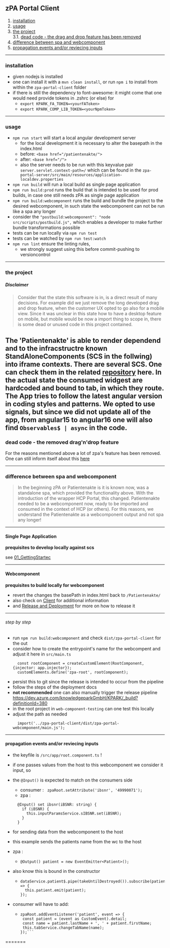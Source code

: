 ## zPA Portal Client
1. [installation](#installation)
2. [usage](#usage)
3. [the project](#the-project)  
  3.1. [dead code - the drag and drop feature has been removed](#dead-code---the-removed-dragndrop-feature)
4. [difference between spa and webcomponent](#difference-between-spa-and-webcomponent)
5. [propagation events and/or reviecing inputs](#propagation-events-andor-reviecing-inputs)
---
### installation
* given nodejs is installed
* one can install it with  a `mvn clean install`, or run `npm i` to install from within the `zpa-portal-client` folder
* if there is still the dependency to font-awesome: it might come that one would need provide tokens in .zshrc (or else) for 
  * `export KPARK_FA_TOKEN=<yourFAToken>`
  * `export KPARK_COMP_LIB_TOKEN=<yourNpmToken>`
---
### usage
* `npm run start` will start a local angular development server
  * for the local development it is necessary to alter the basepath in the index.html
  * before: `<base href="/patientenakte/">`
  * after: `<base href="/">`
  * also the server needs to be run with this keyvalue pair `server.servlet.context-path=/` which can be found in the `zpa-portal-server/src/main/resources/application-localdev.properties`
* `npm run build` will run a local build as single page application
* `npm run build:prod` runs the build that is intended to be used for prod builds, in case one still needs zPA as single page application
* `npm run build:webcomponent` runs the build and bundle the project to the desired webcomponent, in such state the webcomponent can not be run like a spa any longer
* consider the `"postbuild:webcomponent": "node src/scripts/postbuild.js",` which enables a developer to make further bundle transformations possible
* tests can be run locally via `npm run test`
* tests can be watched by `npm run test:watch`
* `npm run lint` ensure the linting rules,
  * we strongly suggest using this before commit-pushing to versioncontrol
---
### the project
##### Disclaimer
> Consider that the state this software is in, is a direct result of many decisions.
> For example did we just remove the long developed drag and drop feature, when the customer UX opted to go also for a mobile view.
> Since it was unclear in this state how to have a desktop feature on mobile, but mobile would be now a import thing to scope in, there is some dead or unused code in this project contained.

The 'Patientenakte' is able to render dependend and to the infracstructre known StandAloneComponents (SCS in the follwing) into iframe contexts.
There are several SCS. One can check them in the related [repository](https://dev.azure.com/knowledgeparkGmbH/zPA/_git/ZPA-SCS) here.
In the actual state the consumed widgest are hardcoded and bound to tab, in which they route.  
The App tries to follow the latest angular version in coding styles and patterns. We opted to use signals, but since we did not update all of the app, from angular15 to angular16 one will also find `Observables$ | async` in the code.
---
### dead code - the removed drag'n'drop feature
For the reasons mentioned above a lot of zpa's feature has been removed. One can still inform itself about this [here](https://dev.azure.com/knowledgeparkGmbH/zPA/_git/ZPA-SCS?path=/doc/1_GettingStarted.md&_a=preview)

---
### difference between spa and webcomponent
> In the beginning zPA or Patientenakte is it is known now, was a standalone spa, which provided the functionality above.
> With the introduction of the wrapper HCP Portal, this changed. Patientenakte needed to be a webcomponent now, ready to be imported and consumed in the context of HCP (or others).
> For this reasons, we understand the Patientenakte as a webcomponent output and not spa any longer!
---
#### Single Page Application
  **prequisites to develop locally against scs**

see [01_GettingStartec](../doc/01_GettingStarted.md#quickstart)

---
#### Webcomponent
  **prequisites to build locally for webcomponent**
* revert the changes the basePath in index.html back to `/Patientenakte/`
* also check on [Client](../doc/02_Client.md) for additional information
* and [Release and Deployment](../doc/06_ReleaseAndDeployment.md) for more on how to release it
---
###### step by step
* run `npm run build:webcomponent` and check `dist/zpa-portal-client` for the out
* consider how to create the entrypoint's name for the webcompent and adjust it here in `src/main.ts`
  ```
    const rootComponent = createCustomElement(RootComponent, {injector: app.injector});
    customElements.define('zpa-root', rootComponent);
    ```
* persist this to git since the release is intended to occur from the pipeline
* follow the steps of the deployment docs
* **not recommended** one can also manually trigger the release pipeline https://dev.azure.com/knowledgeparkGmbH/KPARK/_build?definitionId=380
* in the root project in `web-component-testing` can one test this locally
* adjust the path as needed
  ```
    import('../zpa-portal-client/dist/zpa-portal-webcomponent/main.js');
    ```
---
#### propagation events and/or reviecing inputs
* the keyfile is `/src/app/root.component.ts` !

* if one passes values from the host to this webcomponent we consider it input, so
* the `@Input()` is expected to match on the consumers side
  * consumer : `` zpaRoot.setAttribute('ibsnr', '49990071');``
  * zpa :  
  ```
    @Input() set ibsnr(iBSNR: string) {
      if (iBSNR) {
        this.inputParamsService.sIBSNR.set(iBSNR);
      }
    }
   ```
* for sending data from the webcomponent to the host
* this example sends the patients name from the wc to the host
* zpa : 
  * ```
    @Output() patient = new EventEmitter<Patient>();
    ```
* also know this is bound in the constructor 
  * ```
    dataService.patient$.pipe(takeUntilDestroyed()).subscribe(patient => {
      this.patient.emit(patient);
    });
    ```
* consumer will have to add:
  *  ```
     zpaRoot.addEventListener('patient', event => {
      const patient = (event as CustomEvent).detail;
      const name = patient.lastName + ', ' + patient.firstName;
      this.tabService.changeTabName(name);
     });```
=======
